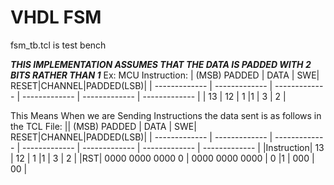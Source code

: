 # VHDL FSM

fsm_tb.tcl is test bench

***THIS IMPLEMENTATION ASSUMES THAT THE DATA IS PADDED WITH 2 BITS RATHER THAN 1***
Ex: MCU Instruction:
| (MSB) PADDED | DATA | SWE| RESET|CHANNEL|PADDED(LSB)|
| ------------- | ------------- | ------------- | ------------- | ------------- | ------------- |
| 13 | 12 | 1 |1 | 3 | 2 |

This Means When we are Sending Instructions the data sent is as follows in the TCL File: 
|| (MSB) PADDED | DATA | SWE| RESET|CHANNEL|PADDED(LSB)|
| ------------- | ------------- | ------------- | ------------- | ------------- | ------------- | ------------- |
|Instruction| 13 | 12 | 1 |1 | 3 | 2 |
|RST| 0000 0000 0000 0 | 0000 0000 0000 | 0 |1 | 000 | 00 |
